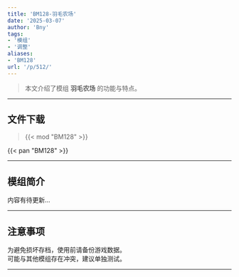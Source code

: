 ```yaml
---
title: 'BM128-羽毛农场'
date: '2025-03-07'
author: 'Bny'
tags:
- '模组'
- '调整'
aliases:
- 'BM128'
url: '/p/512/'
---
```


> 本文介绍了模组 **羽毛农场** 的功能与特点。

---

## 文件下载  

> {{< mod "BM128" >}}  

{{< pan "BM128" >}}  

---

## 模组简介

>  
内容有待更新...  

---

## 注意事项

>  
为避免损坏存档，使用前请备份游戏数据。  
可能与其他模组存在冲突，建议单独测试。  

---

